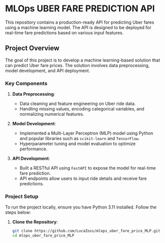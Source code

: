 # MLOps UBER FARE PREDICTION API

This repository contains a production-ready API for predicting Uber fares using a machine learning model. The API is designed to be deployed for real-time fare predictions based on various input features.

## Project Overview

The goal of this project is to develop a machine learning-based solution that can predict Uber fare prices. The solution involves data preprocessing, model development, and API deployment.

### Key Components

1. **Data Preprocessing**:  
   - Data cleaning and feature engineering on Uber ride data.
   - Handling missing values, encoding categorical variables, and normalizing numerical features.

2. **Model Development**:  
   - Implemented a Multi-Layer Perceptron (MLP) model using Python and popular libraries such as `scikit-learn` and `TensorFlow`.
   - Hyperparameter tuning and model evaluation to optimize performance.

3. **API Development**:  
   - Built a RESTful API using `FastAPI` to expose the model for real-time fare prediction.
   - API endpoints allow users to input ride details and receive fare predictions.

### Project Setup

To run the project locally, ensure you have Python 3.11 installed. Follow the steps below:

1. **Clone the Repository**:
   ```bash
   git clone https://github.com/LucaZoss/mlops_uber_fare_price_MLP.git
   cd mlops_uber_fare_price_MLP
